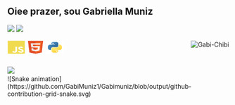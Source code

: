 ## Oiee prazer, sou Gabriella Muniz
<div>
  <a href-"https://github.com/GabiMuniz1">
  <img height="180em" src="https://github-readme-stats.vercel.app/api?username=GabiMuniz1&show_icons=true&theme=dracula&include_all_commits=true&count_private=true"/>
  <img height="180em" src="https://github-readme-stats.vercel.app/api/top-langs/?username=GabiMuniz1&layout=compact&langs_count=7&theme=dracula"/>
</div>
<div style="display: inline_block"><br>
  <img align="center" alt="Gabi-Js" height="30" width="40" src="https://raw.githubusercontent.com/devicons/devicon/master/icons/javascript/javascript-plain.svg">
  <img align="center" alt="Gabi-HTML" height="30" width="40" src="https://raw.githubusercontent.com/devicons/devicon/master/icons/html5/html5-original.svg">
  <img align="center" alt="Gabi-Python" height="30" width="40" src="https://raw.githubusercontent.com/devicons/devicon/master/icons/python/python-original.svg">
  <img align="right" alt="Gabi-Chibi" src="https://i.picasion.com/pic91/1bebf0a55c77e47dffb2362ccfe22fe3.gif">
  
  ##
  
<div> 
  <a href="https://www.instagram.com/gabi._muniz/" target="_blank"><img src="https://img.shields.io/badge/-Instagram-%23E4405F?style=for-the-badge&logo=instagram&logoColor=white" target="_blank"></a>
  
</div>
![Snake animation](https://github.com/GabiMuniz1/Gabimuniz/blob/output/github-contribution-grid-snake.svg)
